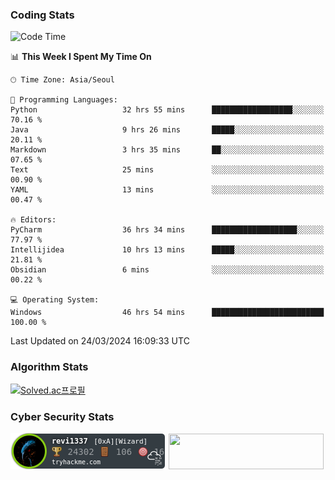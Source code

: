 ### Coding Stats

<!--START_SECTION:waka-->
![Code Time](http://img.shields.io/badge/Code%20Time-551%20hrs-blue)

📊 **This Week I Spent My Time On** 

```text
🕑︎ Time Zone: Asia/Seoul

💬 Programming Languages: 
Python                   32 hrs 55 mins      ██████████████████░░░░░░░   70.16 % 
Java                     9 hrs 26 mins       █████░░░░░░░░░░░░░░░░░░░░   20.11 % 
Markdown                 3 hrs 35 mins       ██░░░░░░░░░░░░░░░░░░░░░░░   07.65 % 
Text                     25 mins             ░░░░░░░░░░░░░░░░░░░░░░░░░   00.90 % 
YAML                     13 mins             ░░░░░░░░░░░░░░░░░░░░░░░░░   00.47 % 

🔥 Editors: 
PyCharm                  36 hrs 34 mins      ███████████████████░░░░░░   77.97 % 
Intellijidea             10 hrs 13 mins      █████░░░░░░░░░░░░░░░░░░░░   21.81 % 
Obsidian                 6 mins              ░░░░░░░░░░░░░░░░░░░░░░░░░   00.22 % 

💻 Operating System: 
Windows                  46 hrs 54 mins      █████████████████████████   100.00 % 
```


 Last Updated on 24/03/2024 16:09:33 UTC
<!--END_SECTION:waka-->

### Algorithm Stats

[![Solved.ac프로필](http://mazassumnida.wtf/api/v2/generate_badge?boj=revi1337)](https://solved.ac/revi1337)

### Cyber Security Stats

[![revi1337's tryhackme stats](https://raw.githubusercontent.com/Revi1337/Revi1337/main/assets/thm_propic.png)][tryhackme]
[<img src="https://www.hackthebox.com/badge/image/1002993" width="248.01" height="57">][hackthebox]


[website]: https://revi1337.com
[tryhackme]: https://tryhackme.com/p/revi1337
[hackthebox]: https://app.hackthebox.com/profile/1002993

